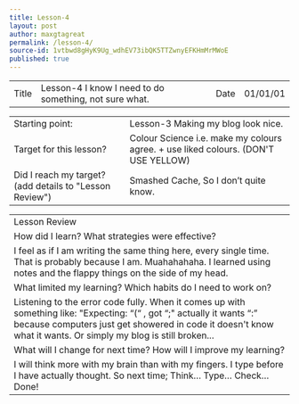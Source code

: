 ```yaml
---
title: Lesson-4
layout: post
author: maxgtagreat
permalink: /lesson-4/
source-id: 1vtbwd8gHyK9Ug_wdhEV73ibQK5TTZwnyEFKHmMrMWoE
published: true
---
```

<table>
  <tr>
    <td>Title</td>
    <td>Lesson-4 I know I need to do something, not sure what.</td>
    <td>Date</td>
    <td>01/01/01</td>
  </tr>
</table>


<table>
  <tr>
    <td>Starting point:</td>
    <td>Lesson-3 Making my blog look nice.</td>
  </tr>
  <tr>
    <td>Target for this lesson?</td>
    <td>Colour Science i.e. make my colours agree. + use liked colours. (DON'T USE YELLOW)</td>
  </tr>
  <tr>
    <td>Did I reach my target? 
(add details to "Lesson Review")</td>
    <td> Smashed Cache, So I don’t quite know.</td>
  </tr>
</table>


<table>
  <tr>
    <td>Lesson Review</td>
  </tr>
  <tr>
    <td>How did I learn? What strategies were effective? </td>
  </tr>
  <tr>
    <td>I feel as if I am writing the same thing here, every single time. That is probably because I am. Muahahahaha. I learned using notes and the flappy things on the side of my head.</td>
  </tr>
  <tr>
    <td>What limited my learning? Which habits do I need to work on? </td>
  </tr>
  <tr>
    <td>Listening to the error code fully. When it comes up with something like: "Expecting: “(“ , got “;" actually it wants “:” because computers just get showered in code it doesn't know what it wants. Or simply my blog is still broken... </td>
  </tr>
  <tr>
    <td>What will I change for next time? How will I improve my learning?</td>
  </tr>
  <tr>
    <td>I will think more with my brain than with my fingers. I type before I have actually thought. So next time; Think… Type… Check… Done!</td>
  </tr>
</table>


